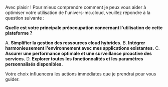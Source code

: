 Avec plaisir ! Pour mieux comprendre comment je peux vous aider à optimiser votre utilisation de l'univers-mc.cloud, veuillez répondre à la question suivante :

**Quelle est votre principale préoccupation concernant l'utilisation de cette plateforme ?**

A.  **Simplifier la gestion des ressources cloud hybrides.**
B.  **Intégrer harmonieusement l'environnement avec mes applications existantes.**
C.  **Assurer une performance optimale et une surveillance proactive des services.**
D.  **Explorer toutes les fonctionnalités et les paramètres personnalisés disponibles.** 


Votre choix influencera les actions immédiates que je prendrai pour vous guider. 
